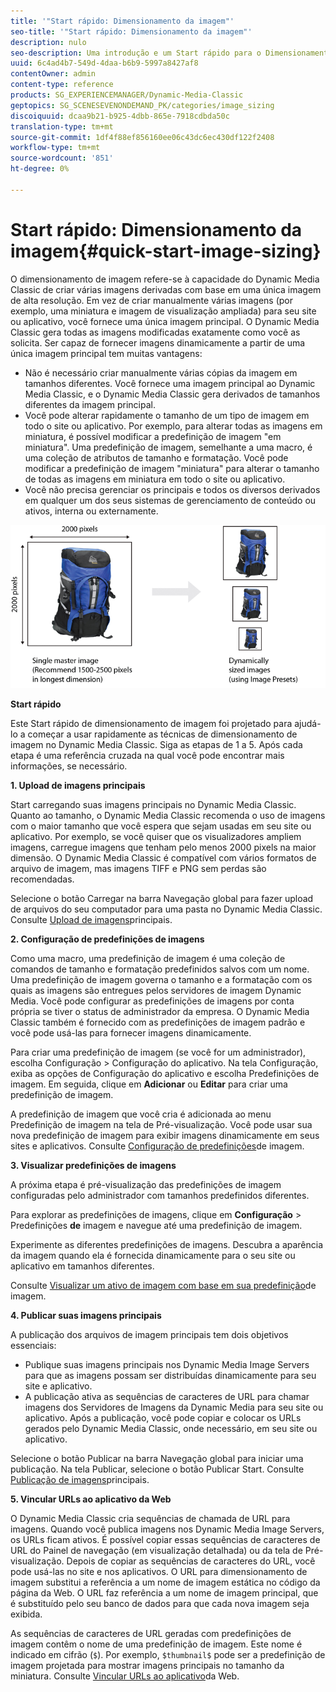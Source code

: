 ```yaml
---
title: '"Start rápido: Dimensionamento da imagem"'
seo-title: '"Start rápido: Dimensionamento da imagem"'
description: nulo
seo-description: Uma introdução e um Start rápido para o Dimensionamento de imagens para ajudá-lo a começar a trabalhar rapidamente com as técnicas de Dimensionamento de imagens.
uuid: 6c4ad4b7-549d-4daa-b6b9-5997a8427af8
contentOwner: admin
content-type: reference
products: SG_EXPERIENCEMANAGER/Dynamic-Media-Classic
geptopics: SG_SCENESEVENONDEMAND_PK/categories/image_sizing
discoiquuid: dcaa9b21-b925-4dbb-865e-7918cdbda50c
translation-type: tm+mt
source-git-commit: 1df4f88ef856160ee06c43dc6ec430df122f2408
workflow-type: tm+mt
source-wordcount: '851'
ht-degree: 0%

---
```



# Start rápido: Dimensionamento da imagem{#quick-start-image-sizing}

O dimensionamento de imagem refere-se à capacidade do Dynamic Media Classic de criar várias imagens derivadas com base em uma única imagem de alta resolução. Em vez de criar manualmente várias imagens (por exemplo, uma miniatura e imagem de visualização ampliada) para seu site ou aplicativo, você fornece uma única imagem principal. O Dynamic Media Classic gera todas as imagens modificadas exatamente como você as solicita. Ser capaz de fornecer imagens dinamicamente a partir de uma única imagem principal tem muitas vantagens:

* Não é necessário criar manualmente várias cópias da imagem em tamanhos diferentes. Você fornece uma imagem principal ao Dynamic Media Classic, e o Dynamic Media Classic gera derivados de tamanhos diferentes da imagem principal.
* Você pode alterar rapidamente o tamanho de um tipo de imagem em todo o site ou aplicativo. Por exemplo, para alterar todas as imagens em miniatura, é possível modificar a predefinição de imagem &quot;em miniatura&quot;. Uma predefinição de imagem, semelhante a uma macro, é uma coleção de atributos de tamanho e formatação. Você pode modificar a predefinição de imagem &quot;miniatura&quot; para alterar o tamanho de todas as imagens em miniatura em todo o site ou aplicativo.
* Você não precisa gerenciar os principais e todos os diversos derivados em qualquer um dos seus sistemas de gerenciamento de conteúdo ou ativos, interna ou externamente.

![É possível criar várias imagens derivadas em tamanhos diferentes do mesmo arquivo principal de alta resolução.](/help/assets/is_derivative_sizes_popup.png)

**Start rápido**

Este Start rápido de dimensionamento de imagem foi projetado para ajudá-lo a começar a usar rapidamente as técnicas de dimensionamento de imagem no Dynamic Media Classic. Siga as etapas de 1 a 5. Após cada etapa é uma referência cruzada na qual você pode encontrar mais informações, se necessário.

**1. Upload de imagens principais**

Start carregando suas imagens principais no Dynamic Media Classic. Quanto ao tamanho, o Dynamic Media Classic recomenda o uso de imagens com o maior tamanho que você espera que sejam usadas em seu site ou aplicativo. Por exemplo, se você quiser que os visualizadores ampliem imagens, carregue imagens que tenham pelo menos 2000 pixels na maior dimensão. O Dynamic Media Classic é compatível com vários formatos de arquivo de imagem, mas imagens TIFF e PNG sem perdas são recomendadas.

Selecione o botão Carregar na barra Navegação global para fazer upload de arquivos do seu computador para uma pasta no Dynamic Media Classic. Consulte [Upload de imagens](uploading-master-images.md#uploading_master_images)principais.

**2. Configuração de predefinições de imagens**

Como uma macro, uma predefinição de imagem é uma coleção de comandos de tamanho e formatação predefinidos salvos com um nome. Uma predefinição de imagem governa o tamanho e a formatação com os quais as imagens são entregues pelos servidores de imagem Dynamic Media. Você pode configurar as predefinições de imagens por conta própria se tiver o status de administrador da empresa. O Dynamic Media Classic também é fornecido com as predefinições de imagem padrão e você pode usá-las para fornecer imagens dinamicamente.

Para criar uma predefinição de imagem (se você for um administrador), escolha Configuração > Configuração do aplicativo. Na tela Configuração, exiba as opções de Configuração do aplicativo e escolha Predefinições de imagem. Em seguida, clique em **Adicionar** ou **Editar** para criar uma predefinição de imagem.

A predefinição de imagem que você cria é adicionada ao menu Predefinição de imagem na tela de Pré-visualização. Você pode usar sua nova predefinição de imagem para exibir imagens dinamicamente em seus sites e aplicativos. Consulte [Configuração de predefinições](setting-image-presets.md#setting_up_image_presets)de imagem.

**3. Visualizar predefinições de imagens**

A próxima etapa é pré-visualização das predefinições de imagem configuradas pelo administrador com tamanhos predefinidos diferentes.

Para explorar as predefinições de imagens, clique em **Configuração** > Predefinições **de** imagem e navegue até uma predefinição de imagem.

Experimente as diferentes predefinições de imagens. Descubra a aparência da imagem quando ela é fornecida dinamicamente para o seu site ou aplicativo em tamanhos diferentes.

Consulte [Visualizar um ativo de imagem com base em sua predefinição](previewing-asset.md#previewing_an_image_asset_based_on_its_image_preset)de imagem.

**4. Publicar suas imagens principais**

A publicação dos arquivos de imagem principais tem dois objetivos essenciais:

* Publique suas imagens principais nos Dynamic Media Image Servers para que as imagens possam ser distribuídas dinamicamente para seu site e aplicativo.
* A publicação ativa as sequências de caracteres de URL para chamar imagens dos Servidores de Imagens da Dynamic Media para seu site ou aplicativo. Após a publicação, você pode copiar e colocar os URLs gerados pelo Dynamic Media Classic, onde necessário, em seu site ou aplicativo.

Selecione o botão Publicar na barra Navegação global para iniciar uma publicação. Na tela Publicar, selecione o botão Publicar Start. Consulte [Publicação de imagens](publishing-master-images.md#publishing_master_images)principais.

**5. Vincular URLs ao aplicativo da Web**

O Dynamic Media Classic cria sequências de chamada de URL para imagens. Quando você publica imagens nos Dynamic Media Image Servers, os URLs ficam ativos. É possível copiar essas sequências de caracteres de URL do Painel de navegação (em visualização detalhada) ou da tela de Pré-visualização. Depois de copiar as sequências de caracteres do URL, você pode usá-las no site e nos aplicativos. O URL para dimensionamento de imagem substitui a referência a um nome de imagem estática no código da página da Web. O URL faz referência a um nome de imagem principal, que é substituído pelo seu banco de dados para que cada nova imagem seja exibida.

As sequências de caracteres de URL geradas com predefinições de imagem contêm o nome de uma predefinição de imagem. Este nome é indicado em cifrão (`$`). Por exemplo, `$thumbnail$` pode ser a predefinição de imagem projetada para mostrar imagens principais no tamanho da miniatura. Consulte [Vincular URLs ao aplicativo](linking-urls-web-application.md#linking_urls_to_your_web_application)da Web.
